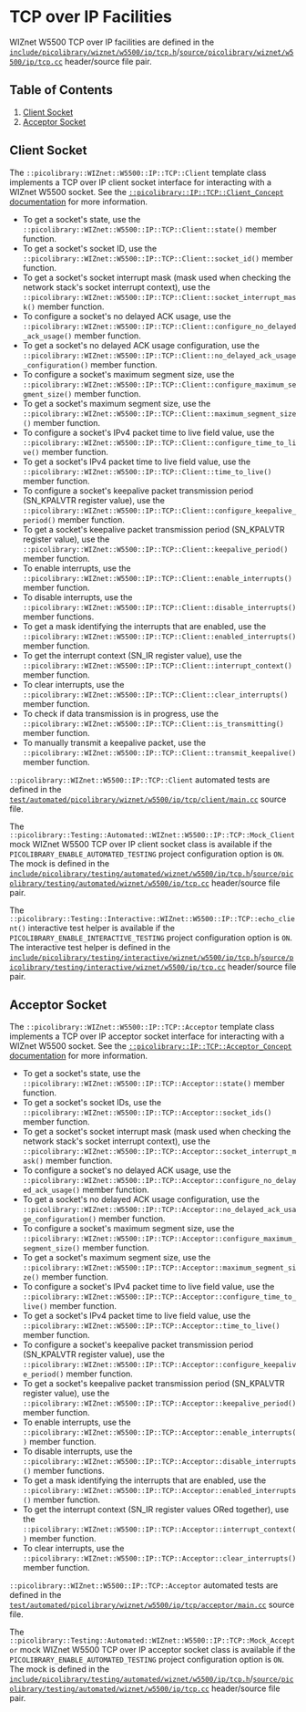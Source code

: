 # TCP over IP Facilities
WIZnet W5500 TCP over IP facilities are defined in the
[`include/picolibrary/wiznet/w5500/ip/tcp.h`](https://github.com/apcountryman/picolibrary/blob/main/include/picolibrary/wiznet/w5500/ip/tcp.h)/[`source/picolibrary/wiznet/w5500/ip/tcp.cc`](https://github.com/apcountryman/picolibrary/blob/main/source/picolibrary/wiznet/w5500/ip/tcp.cc)
header/source file pair.

## Table of Contents
1. [Client Socket](#client-socket)
1. [Acceptor Socket](#acceptor-socket)

## Client Socket
The `::picolibrary::WIZnet::W5500::IP::TCP::Client` template class implements a TCP over
IP client socket interface for interacting with a WIZnet W5500 socket.
See the [`::picolibrary::IP::TCP::Client_Concept`
documentation](../../../network/tcp_over_ip.md#client-socket) for more information.
- To get a socket's state, use the
  `::picolibrary::WIZnet::W5500::IP::TCP::Client::state()` member function.
- To get a socket's socket ID, use the
  `::picolibrary::WIZnet::W5500::IP::TCP::Client::socket_id()` member function.
- To get a socket's socket interrupt mask (mask used when checking the network stack's
  socket interrupt context), use the
  `::picolibrary::WIZnet::W5500::IP::TCP::Client::socket_interrupt_mask()` member
  function.
- To configure a socket's no delayed ACK usage, use the
  `::picolibrary::WIZnet::W5500::IP::TCP::Client::configure_no_delayed_ack_usage()` member
  function.
- To get a socket's no delayed ACK usage configuration, use the
  `::picolibrary::WIZnet::W5500::IP::TCP::Client::no_delayed_ack_usage_configuration()`
  member function.
- To configure a socket's maximum segment size, use the
  `::picolibrary::WIZnet::W5500::IP::TCP::Client::configure_maximum_segment_size()` member
  function.
- To get a socket's maximum segment size, use the
  `::picolibrary::WIZnet::W5500::IP::TCP::Client::maximum_segment_size()` member function.
- To configure a socket's IPv4 packet time to live field value, use the
  `::picolibrary::WIZnet::W5500::IP::TCP::Client::configure_time_to_live()` member
  function.
- To get a socket's IPv4 packet time to live field value, use the
  `::picolibrary::WIZnet::W5500::IP::TCP::Client::time_to_live()` member function.
- To configure a socket's keepalive packet transmission period (SN_KPALVTR register
  value), use the
  `::picolibrary::WIZnet::W5500::IP::TCP::Client::configure_keepalive_period()` member
  function.
- To get a socket's keepalive packet transmission period (SN_KPALVTR register value), use
  the `::picolibrary::WIZnet::W5500::IP::TCP::Client::keepalive_period()` member function.
- To enable interrupts, use the
  `::picolibrary::WIZnet::W5500::IP::TCP::Client::enable_interrupts()` member function.
- To disable interrupts, use the
  `::picolibrary::WIZnet::W5500::IP::TCP::Client::disable_interrupts()` member functions.
- To get a mask identifying the interrupts that are enabled, use the
  `::picolibrary::WIZnet::W5500::IP::TCP::Client::enabled_interrupts()` member function.
- To get the interrupt context (SN_IR register value), use the
  `::picolibrary::WIZnet::W5500::IP::TCP::Client::interrupt_context()` member function.
- To clear interrupts, use the
  `::picolibrary::WIZnet::W5500::IP::TCP::Client::clear_interrupts()` member function.
- To check if data transmission is in progress, use the
  `::picolibrary::WIZnet::W5500::IP::TCP::Client::is_transmitting()` member function.
- To manually transmit a keepalive packet, use the
  `::picolibrary::WIZnet::W5500::IP::TCP::Client::transmit_keepalive()` member function.

`::picolibrary::WIZnet::W5500::IP::TCP::Client` automated tests are defined in the
[`test/automated/picolibrary/wiznet/w5500/ip/tcp/client/main.cc`](https://github.com/apcountryman/picolibrary/blob/main/test/automated/picolibrary/wiznet/w5500/ip/tcp/client/main.cc)
source file.

The `::picolibrary::Testing::Automated::WIZnet::W5500::IP::TCP::Mock_Client` mock WIZnet
W5500 TCP over IP client socket class is available if the
`PICOLIBRARY_ENABLE_AUTOMATED_TESTING` project configuration option is `ON`.
The mock is defined in the
[`include/picolibrary/testing/automated/wiznet/w5500/ip/tcp.h`](https://github.com/apcountryman/picolibrary/blob/main/include/picolibrary/testing/automated/wiznet/w5500/ip/tcp.h)/[`source/picolibrary/testing/automated/wiznet/w5500/ip/tcp.cc`](https://github.com/apcountryman/picolibrary/blob/main/source/picolibrary/testing/automated/wiznet/w5500/ip/tcp.cc)
header/source file pair.

The `::picolibrary::Testing::Interactive::WIZnet::W5500::IP::TCP::echo_client()`
interactive test helper is available if the `PICOLIBRARY_ENABLE_INTERACTIVE_TESTING`
project configuration option is `ON`.
The interactive test helper is defined in the
[`include/picolibrary/testing/interactive/wiznet/w5500/ip/tcp.h`](https://github.com/apcountryman/picolibrary/blob/main/include/picolibrary/testing/interactive/wiznet/w5500/ip/tcp.h)/[`source/picolibrary/testing/interactive/wiznet/w5500/ip/tcp.cc`](https://github.com/apcountryman/picolibrary/blob/main/source/picolibrary/testing/interactive/wiznet/w5500/ip/tcp.cc)
header/source file pair.

## Acceptor Socket
The `::picolibrary::WIZnet::W5500::IP::TCP::Acceptor` template class implements a TCP over
IP acceptor socket interface for interacting with a WIZnet W5500 socket.
See the [`::picolibrary::IP::TCP::Acceptor_Concept`
documentation](../../../network/tcp_over_ip.md#acceptor-socket) for more information.
- To get a socket's state, use the
  `::picolibrary::WIZnet::W5500::IP::TCP::Acceptor::state()` member function.
- To get a socket's socket IDs, use the
  `::picolibrary::WIZnet::W5500::IP::TCP::Acceptor::socket_ids()` member function.
- To get a socket's socket interrupt mask (mask used when checking the network stack's
  socket interrupt context), use the
  `::picolibrary::WIZnet::W5500::IP::TCP::Acceptor::socket_interrupt_mask()` member
  function.
- To configure a socket's no delayed ACK usage, use the
  `::picolibrary::WIZnet::W5500::IP::TCP::Acceptor::configure_no_delayed_ack_usage()`
  member function.
- To get a socket's no delayed ACK usage configuration, use the
  `::picolibrary::WIZnet::W5500::IP::TCP::Acceptor::no_delayed_ack_usage_configuration()`
  member function.
- To configure a socket's maximum segment size, use the
  `::picolibrary::WIZnet::W5500::IP::TCP::Acceptor::configure_maximum_segment_size()`
  member function.
- To get a socket's maximum segment size, use the
  `::picolibrary::WIZnet::W5500::IP::TCP::Acceptor::maximum_segment_size()` member
  function.
- To configure a socket's IPv4 packet time to live field value, use the
  `::picolibrary::WIZnet::W5500::IP::TCP::Acceptor::configure_time_to_live()` member
  function.
- To get a socket's IPv4 packet time to live field value, use the
  `::picolibrary::WIZnet::W5500::IP::TCP::Acceptor::time_to_live()` member function.
- To configure a socket's keepalive packet transmission period (SN_KPALVTR register
  value), use the
  `::picolibrary::WIZnet::W5500::IP::TCP::Acceptor::configure_keepalive_period()` member
  function.
- To get a socket's keepalive packet transmission period (SN_KPALVTR register value), use
  the `::picolibrary::WIZnet::W5500::IP::TCP::Acceptor::keepalive_period()` member
  function.
- To enable interrupts, use the
  `::picolibrary::WIZnet::W5500::IP::TCP::Acceptor::enable_interrupts()` member function.
- To disable interrupts, use the
  `::picolibrary::WIZnet::W5500::IP::TCP::Acceptor::disable_interrupts()` member
  functions.
- To get a mask identifying the interrupts that are enabled, use the
  `::picolibrary::WIZnet::W5500::IP::TCP::Acceptor::enabled_interrupts()` member function.
- To get the interrupt context (SN_IR register values ORed together), use the
  `::picolibrary::WIZnet::W5500::IP::TCP::Acceptor::interrupt_context()` member function.
- To clear interrupts, use the
  `::picolibrary::WIZnet::W5500::IP::TCP::Acceptor::clear_interrupts()` member function.

`::picolibrary::WIZnet::W5500::IP::TCP::Acceptor` automated tests are defined in the
[`test/automated/picolibrary/wiznet/w5500/ip/tcp/acceptor/main.cc`](https://github.com/apcountryman/picolibrary/blob/main/test/automated/picolibrary/wiznet/w5500/ip/tcp/acceptor/main.cc)
source file.

The `::picolibrary::Testing::Automated::WIZnet::W5500::IP::TCP::Mock_Acceptor` mock WIZnet
W5500 TCP over IP acceptor socket class is available if the
`PICOLIBRARY_ENABLE_AUTOMATED_TESTING` project configuration option is `ON`.
The mock is defined in the
[`include/picolibrary/testing/automated/wiznet/w5500/ip/tcp.h`](https://github.com/apcountryman/picolibrary/blob/main/include/picolibrary/testing/automated/wiznet/w5500/ip/tcp.h)/[`source/picolibrary/testing/automated/wiznet/w5500/ip/tcp.cc`](https://github.com/apcountryman/picolibrary/blob/main/source/picolibrary/testing/automated/wiznet/w5500/ip/tcp.cc)
header/source file pair.
